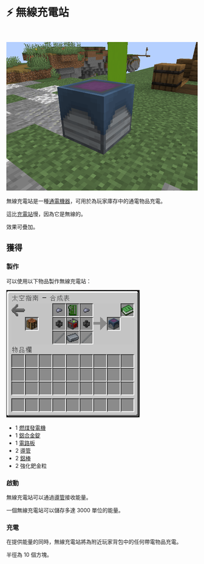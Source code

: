 # ⚡ 無線充電站

​

![](<../.gitbook/assets/image (218) (1) (1) (1).png>)

無線充電站是一種[通電機器](../space/energy-systems.md)，可用於為玩家庫存中的通電物品充電。

這比[充電站](Charging-Station.md)慢，因為它是無線的。

效果可疊加。

## 獲得

### 製作

可以使用以下物品製作無線充電站：

![](<../.gitbook/assets/image (215) (1) (1) (1) (1) (1) (1) (1).png>)

* 1 [燃煤發電機](Coal-Generator.md)
* 1 [鋁合金錠](aluminium-alloy-ingot.md)
* 1 [電路板](Circuit-Board.md)​
* 2 [導管](Conduit.md)
* 2 [鋁棒](Aluminium-Rod.md)
* 2 強化鈀金粒

### 啟動

無線充電站可以通過[導管](Conduit.md)接收能量。

一個無線充電站可以儲存多達 3000 單位的能量。

### 充電

在提供能量的同時，無線充電站將為附近玩家背包中的任何帶電物品充電。

半徑為 10 個方塊。
